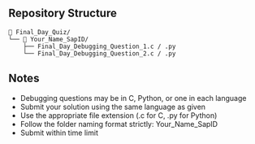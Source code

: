 ## Repository Structure
```
📁 Final_Day_Quiz/
└── 📁 Your_Name_SapID/
    ├── Final_Day_Debugging_Question_1.c / .py
    └── Final_Day_Debugging_Question_2.c / .py
```

## Notes
- Debugging questions may be in C, Python, or one in each language
- Submit your solution using the same language as given
- Use the appropriate file extension (.c for C, .py for Python)
- Follow the folder naming format strictly: Your_Name_SapID
- Submit within time limit
